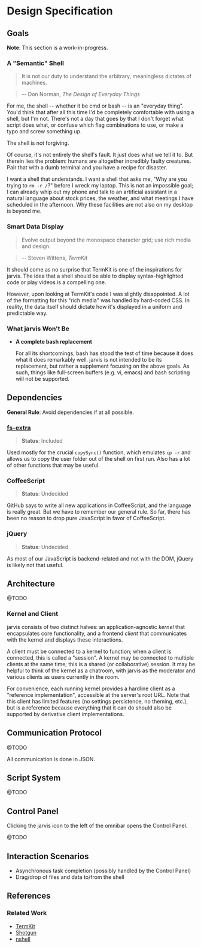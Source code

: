 # Design Specification

## Goals

**Note**: This section is a work-in-progress.

### A "Semantic" Shell

> It is not our duty to understand the arbitrary, meaningless dictates of machines.

> -- Don Norman, *The Design of Everyday Things*

For me, the shell -- whether it be cmd or bash -- is an "everyday thing". You'd think that after all this time I'd be completely comfortable with using a shell, but I'm not. There's not a day that goes by that I don't forget what script does what, or confuse which flag combinations to use, or make a typo and screw something up.

The shell is not forgiving.

Of course, it's not entirely the shell's fault. It just does what we tell it to. But therein lies the problem: humans are altogether incredibly faulty creatures. Pair that with a dumb terminal and you have a recipe for disaster.

I want a shell that understands. I want a shell that asks me, "Why are you trying to `rm -r /`?" before I wreck my laptop. This is not an impossible goal; I can already whip out my phone and talk to an artificial assistant in a natural language about stock prices, the weather, and what meetings I have scheduled in the afternoon. Why these facilities are not also on my desktop is beyond me.

### Smart Data Display

> Evolve output beyond the monospace character grid; use rich media and design.

> -- Steven Wittens, *TermKit*

It should come as no surprise that TermKit is one of the inspirations for jarvis. The idea that a shell should be able to display syntax-highlighted code or play videos is a compelling one.

However, upon looking at TermKit's code I was slightly disappointed. A lot of the formatting for this "rich media" was handled by hard-coded CSS. In reality, the data itself should dictate how it's displayed in a uniform and predictable way.

### What jarvis Won't Be

- **A complete bash replacement**

  For all its shortcomings, bash has stood the test of time because it does what it does remarkably well. jarvis is not intended to be its replacement, but rather a supplement focusing on the above goals. As such, things like full-screen buffers (e.g. vi, emacs) and bash scripting will not be supported.

## Dependencies

**General Rule**: Avoid dependencies if at all possible.

### [fs-extra](https://github.com/jprichardson/node-fs-extra)

> **Status**: Included

Used mostly for the crucial `copySync()` function, which emulates `cp -r` and allows us to copy the user folder out of the shell on first run. Also has a lot of other functions that may be useful.

### CoffeeScript

> **Status**: Undecided

GitHub says to write all new applications in CoffeeScript, and the language is really great. But we have to remember our general rule. So far, there has been no reason to drop pure JavaScript in favor of CoffeeScript.

### jQuery

> **Status**: Undecided

As most of our JavaScript is backend-related and not with the DOM, jQuery is likely not that useful.

## Architecture

@TODO

### Kernel and Client

jarvis consists of two distinct halves: an application-agnostic *kernel* that encapsulates core functionality, and a frontend *client* that communicates with the kernel and displays these interactions.

A client must be connected to a kernel to function; when a client is connected, this is called a "session". A kernel may be connected to multiple clients at the same time; this is a shared (or collaborative) session. It may be helpful to think of the kernel as a chatroom, with jarvis as the moderator and various clients as users currently in the room.

For convenience, each running kernel provides a hardline client as a "reference implementation", accessible at the server's root URL. Note that this client has limited features (no settings persistence, no theming, etc.), but is a reference because everything that it can do should also be supported by derivative client implementations.

## Communication Protocol

@TODO

All communication is done in JSON.

## Script System

@TODO

## Control Panel

Clicking the jarvis icon to the left of the omnibar opens the Control Panel.

@TODO

## Interaction Scenarios

- Asynchronous task completion (possibly handled by the Control Panel)
- Drag/drop of files and data to/from the shell

## References

### Related Work

- [TermKit](https://github.com/unconed/TermKit)
- [Shotgun](https://github.com/chevex/shotgun)
- [nshell](https://www.npmjs.org/package/nshell)
